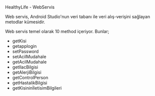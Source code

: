 HealthyLife - WebServis

Web servis, Android Studio'nun veri tabanı ile veri alış-verişini sağlayan metodlar kümesidir.

Web servis temel olarak 10 method içeriyor. Bunlar;

- getKisi
- getapplogin
- setPassword 
- setAcilMudahale 
- getAcilMudahale 
- getIlacBilgisi 
- getAlerjiBilgisi 
- getControlPerson
- getHastalikBilgisi 
- getKisininİletisimBilgileri 
